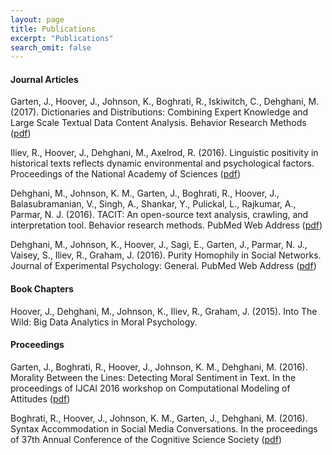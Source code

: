 ```yaml
---
layout: page
title: Publications
excerpt: "Publications"
search_omit: false
---
```


#### Journal Articles

Garten, J., Hoover, J., Johnson, K., Boghrati, R., Iskiwitch, C., Dehghani, M. (2017). Dictionaries and Distributions: Combining Expert Knowledge and Large Scale Textual Data Content Analysis. Behavior Research Methods ([pdf](http://morteza-dehghani.net/wp-content/uploads/DDR.pdf))

Iliev, R., Hoover, J., Dehghani, M., Axelrod, R. (2016). Linguistic positivity in historical texts reflects dynamic environmental and psychological factors. Proceedings of the National Academy of Sciences ([pdf](http://www.pnas.org/content/early/2016/11/15/1612058113.full.pdf))

Dehghani, M., Johnson, K. M., Garten, J., Boghrati, R., Hoover, J., Balasubramanian, V., Singh, A., Shankar, Y., Pulickal, L., Rajkumar, A., Parmar, N. J. (2016). TACIT: An open-source text analysis, crawling, and interpretation tool. Behavior research methods. PubMed Web Address ([pdf](http://morteza-dehghani.net/wp-content/uploads/TACIT.pdf))

Dehghani, M., Johnson, K., Hoover, J., Sagi, E., Garten, J., Parmar, N. J., Vaisey, S., Iliev, R., Graham, J. (2016). Purity Homophily in Social Networks. Journal of Experimental Psychology: General. PubMed Web Address ([pdf](http://morteza-dehghani.net/wp-content/uploads/purityHomophily.pdf))

#### Book Chapters

Hoover, J., Dehghani, M., Johnson, K., Iliev, R., Graham, J. (2015). Into The Wild: Big Data Analytics in Moral Psychology.

#### Proceedings

Garten, J., Boghrati, R., Hoover, J., Johnson, K. M., Dehghani, M. (2016). Morality Between the Lines: Detecting Moral Sentiment in Text. In the proceedings of IJCAI 2016 workshop on Computational Modeling of Attitudes ([pdf](http://morteza-dehghani.net/wp-content/uploads/morality-lines-detecting.pdf))

Boghrati, R., Hoover, J., Johnson, K. M., Garten, J., Dehghani, M. (2016). Syntax Accommodation in Social Media Conversations. In the proceedings of 37th Annual Conference of the Cognitive Science Society ([pdf]())
